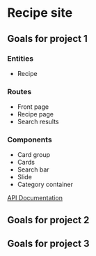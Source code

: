 # Recipe site

## Goals for project 1
### Entities
- Recipe
### Routes
- Front page
- Recipe page
- Search results
### Components
- Card group
- Cards
- Search bar
- Slide
- Category container

[API Documentation](https://docs.google.com/document/d/1Hiq2gOSput6gB66yQbGGWWJcFEjeKjMbd-f_eI-XbGs/)

## Goals for project 2

## Goals for project 3
